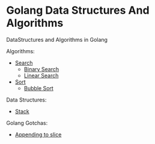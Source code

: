 # Golang Data Structures And Algorithms
 DataStructures and Algorithms in Golang

Algorithms:

* [Search](https://github.com/SanyuktaAgrawal/GoDataStructuresAndAlgo/tree/main/search)
  * [Binary Search](https://github.com/SanyuktaAgrawal/GoDataStructuresAndAlgo/blob/main/search/binarySearch.go)
  * [Linear Search](https://github.com/SanyuktaAgrawal/GoDataStructuresAndAlgo/blob/main/search/linearSearch.go)
* [Sort](https://github.com/SanyuktaAgrawal/GoDataStructuresAndAlgo/tree/main/sorting)
  * [Bubble Sort](https://github.com/SanyuktaAgrawal/GoDataStructuresAndAlgo/blob/main/sorting/bubbleSort.go)

Data Structures:

* [Stack](https://github.com/SanyuktaAgrawal/GoDataStructuresAndAlgo/blob/main/Stack/stack.go)

Golang Gotchas:

* [Appending to slice](https://github.com/SanyuktaAgrawal/GoDataStructuresAndAlgo/tree/main/gotchas)
